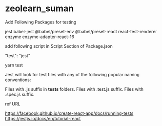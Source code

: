 # zeolearn_suman

Add Following Packages for testing

jest
babel-jest
@babel/preset-env
@babel/preset-react
react-test-renderer
enzyme
enzyme-adapter-react-16

add following script in Script Section of Package.json

"test": "jest"

yarn test

Jest will look for test files with any of the following popular naming conventions:

Files with .js suffix in **tests** folders.
Files with .test.js suffix.
Files with .spec.js suffix.

ref URL

https://facebook.github.io/create-react-app/docs/running-tests
https://jestjs.io/docs/en/tutorial-react
